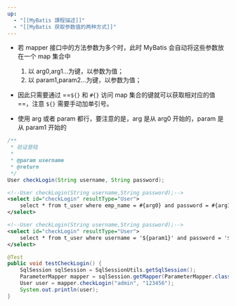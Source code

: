 ```yaml
---
up:
  - "[[MyBatis 課程描述]]"
  - "[[MyBatis 获取参数值的两种方式]]"
---
```

- 若 mapper 接口中的方法参数为多个时，此时 MyBatis 会自动将这些参数放在一个 map 集合中
    1.  以 arg0,arg1...为键，以参数为值；
    2.  以 param1,param2...为键，以参数为值；

- 因此只需要通过 ==`${}` 和 `#{}` 访问 map 集合的键就可以获取相对应的值==，注意 `${}` 需要手动加单引号。

- 使用 arg 或者 param 都行，要注意的是，arg 是从 arg0 开始的，param 是从 param1 开始的

```java
/**
 * 验证登陆
 *
 * @param username
 * @return
 */
User checkLogin(String username, String password);
```

```xml
<!--User checkLogin(String username,String password);-->
<select id="checkLogin" resultType="User">
	select * from t_user where emp_name = #{arg0} and password = #{arg1}
</select>
```

```xml
<!--User checkLogin(String username,String password);-->
<select id="checkLogin" resultType="User">
	select * from t_user where username = '${param1}' and password = '${param2}'
</select>
```

```java
@Test  
public void testCheckLogin() {  
    SqlSession sqlSession = SqlSessionUtils.getSqlSession();  
    ParameterMapper mapper = sqlSession.getMapper(ParameterMapper.class);  
    User user = mapper.checkLogin("admin", "123456");  
    System.out.println(user);  
}
```